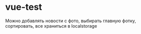 # vue-test
Можно добавлять новости с фото, выбирать главную фотку, сортировать, все храниться в localstorage
